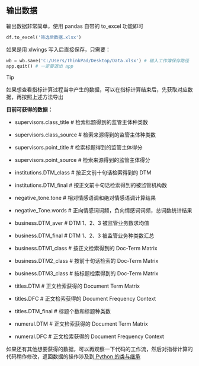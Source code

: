 
## 输出数据<!-- {docsify-ignore} -->


输出数据非常简单，使用 pandas 自带的 to_excel 功能即可

```python
df.to_excel('筛选后数据.xlsx')
```

如果是用 xlwings 写入后直接保存，只需要：

```python
wb = wb.save('C:/Users/ThinkPad/Desktop/Data.xlsx') # 输入工作簿保存路径
app.quit() # 一定要退出 app
```

> [!TIP]
> 如果想查看指标计算过程当中产生的数据，可以在指标计算结束后，先获取对应数据，再按照上述方法导出

**目前可获得的数据：**

- supervisors.class_title # 检索标题得到的监管主体种类数
- supervisors.class_source # 检索来源得到的监管主体种类数
- supervisors.point_title # 检索标题得到的监管主体得分
- supervisors.point_source # 检索来源得到的监管主体得分



- institutions.DTM_class  # 按正文前十句话检索得到的 DTM
- institutions.DTM_final # 按正文前十句话检索得到的被监管机构数



- negative_tone.tone # 相对情感语调和绝对情感语调计算结果
- negative_Tone.words # 正向情感词词频，负向情感词词频，总词数统计结果



- business.DTM_aver  # DTM 1、2、3 被监管业务数求均值
- business.DTM_final  # DTM 1、2、3 被监管业务种类数汇总
- business.DTM1_class  # 按正文检索得到的 Doc-Term Matrix
- business.DTM2_class  # 按前十句话检索的 Doc-Term Matrix
- business.DTM3_class  # 按标题检索得到的 Doc-Term Matrix



- titles.DTM  # 正文检索获得的 Document Term Matrix
- titles.DFC  # 正文检索获得的 Document Frequency Context
- titles.DTM_final  # 标题个数和标题种类数



- numeral.DTM  # 正文检索获得的 Document Term Matrix
- numeral.DFC  # 正文检索获得的 Document Frequency Context
 

如果还有其他想要获得的数据，可以再观察一下代码的工作流，然后对指标计算的代码稍作修改，返回数据的操作涉及到[ Python 的类与继承]()

